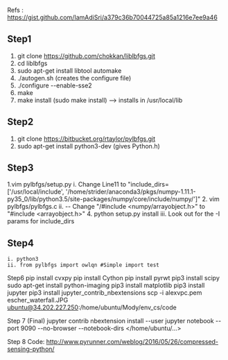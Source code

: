 Refs : https://gist.github.com/IamAdiSri/a379c36b70044725a85a1216e7ee9a46

## Step1
1. git clone https://github.com/chokkan/liblbfgs.git
2. cd liblbfgs
3. sudo apt-get install libtool automake
4. ./autogen.sh (creates the configure file)
5. ./configure --enable-sse2
6. make
7. make install (sudo make install) --> installs in /usr/local/lib

## Step2
1. git clone https://bitbucket.org/rtaylor/pylbfgs.git
2. sudo apt-get install python3-dev (gives Python.h)

## Step3
1.vim pylbfgs/setup.py
    i. Change Line11 to "include_dirs=['/usr/local/include', '/home/strider/anaconda3/pkgs/numpy-1.11.1-py35_0/lib/python3.5/site-packages/numpy/core/include/numpy/']"
2. vim pylbfgs/pylbfgs.c
    ii. -- Change "/#include <numpy/arrayobject.h>" to "#include <arrayobject.h>"
4. python setup.py install 
    iii. Look out for the -I params for include_dirs

## Step4
    i. python3
    ii. from pylbfgs import owlqn #Simple import test

Step6
pip install cvxpy
pip install Cython
pip install pyrwt
pip3 install scipy
sudo apt-get install python-imaging
pip3 install matplotlib
pip3 install jupyter
pip3 install jupyter_contrib_nbextensions
scp -i alexvpc.pem escher_waterfall.JPG ubuntu@34.202.227.250:/home/ubuntu/Mody/env_cs/code

Step 7 (Final)
jupyter contrib nbextension install --user
jupyter notebook --port 9090 --no-browser --notebook-dirs </home/ubuntu/...>


Step 8 Code:
http://www.pyrunner.com/weblog/2016/05/26/compressed-sensing-python/